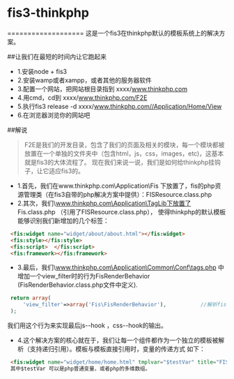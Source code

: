 # fis3-thinkphp
===================
这是一个fis3在thinkphp默认的模板系统上的解决方案。

##让我们在最短的时间内让它跑起来
* 1.安装node  +    fis3
* 2.安装wamp或者xampp，或者其他的服务器软件
* 3.配置一个网站，把网站根目录指到 xxxx/www.thinkphp.com
* 4.用cmd，cd到 xxxx/www.thinkphp.com/F2E
* 5.执行fis3 release -d xxxx/www.thinkphp.com//Application/Home/View
* 6.在浏览器浏览你的网站吧

##解说
> F2E是我们的开发目录，包含了我们的页面及相关的模块，每一个模块都被放置在一个单独的文件夹中（包含html，js，css，images，etc)，这基本就是fis3的大体流程了。
现在我们来说一说，我们是如何给thinkphp挂钩子，让它适应fis3的。
* 1.首先，我们在www.thinkphp.com\Application\Fis 下放置了，fis的php资源管理类（在fis3自带的php解决方案中提供）：FISResource.class.php
* 2.其次，我们\www.thinkphp.com\Application\TagLib下放置了 Fis.class.php （引用了FISResource.class.php），
 使得thinkphp的默认模板能够识别我们新增加的几个标签： 
```html
 <fis:widget name="widget/about/about.html"></fis:widget>  
 <fis:style></fis:style>
 <fis:script>  </fis:script>
 <fis:framework></fis:framework>
```
* 3.最后，我们\www.thinkphp.com\Application\Common\Conf\tags.php 中增加一个view_filter时的行为FisRenderBehavior (FisRenderBehavior.class.php文件中定义). 
```php
 return array( 
 	 'view_filter'=>array('Fis\FisRenderBehavior'),           //解析fis css，js  输出位置  
 );
```
我们用这个行为来实现最后js--hook  ，css--hook的输出。

* 4.这个解决方案的核心就在于，我们让每一个组件都作为一个独立的模板被解析（支持递归引用）。模板与模板直接引用时，变量的传递方式 如下：
```html
 <fis:widget name="widget/home/home.html" tmplvar="$testVar" title="FIS3 纯php解决方案DEMO"></fis:widget> 
 其中$testVar 可以是php普通变量，或者php的多维数组。
```

